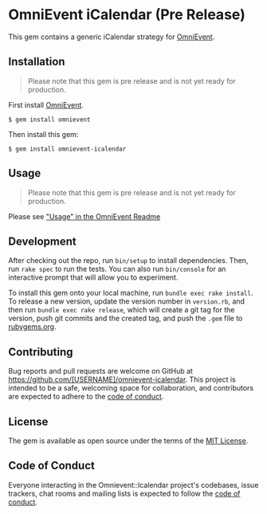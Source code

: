 # OmniEvent iCalendar (Pre Release)

This gem contains a generic iCalendar strategy for [OmniEvent](https://github.com/paviliondev/omnievent).

## Installation

> Please note that this gem is pre release and is not yet ready for production.

First install [OmniEvent](https://rubygems.org/gems/omnievent).

    $ gem install omnievent

Then install this gem:

    $ gem install omnievent-icalendar

## Usage

> Please note that this gem is pre release and is not yet ready for production.

Please see ["Usage" in the OmniEvent Readme](https://github.com/paviliondev/omnievent#usage)

## Development

After checking out the repo, run `bin/setup` to install dependencies. Then, run `rake spec` to run the tests. You can also run `bin/console` for an interactive prompt that will allow you to experiment.

To install this gem onto your local machine, run `bundle exec rake install`. To release a new version, update the version number in `version.rb`, and then run `bundle exec rake release`, which will create a git tag for the version, push git commits and the created tag, and push the `.gem` file to [rubygems.org](https://rubygems.org).

## Contributing

Bug reports and pull requests are welcome on GitHub at https://github.com/[USERNAME]/omnievent-icalendar. This project is intended to be a safe, welcoming space for collaboration, and contributors are expected to adhere to the [code of conduct](https://github.com/[USERNAME]/omnievent-icalendar/blob/main/CODE_OF_CONDUCT.md).

## License

The gem is available as open source under the terms of the [MIT License](https://opensource.org/licenses/MIT).

## Code of Conduct

Everyone interacting in the Omnievent::Icalendar project's codebases, issue trackers, chat rooms and mailing lists is expected to follow the [code of conduct](https://github.com/[USERNAME]/omnievent-icalendar/blob/main/CODE_OF_CONDUCT.md).
